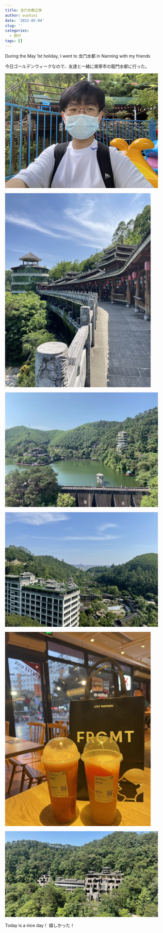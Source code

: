 ```yaml
---
title: 龙门水都之旅
author: oushiei
date: '2022-05-04'
slug: ''
categories:
  - 旅行
tags: []
---
```

During the May 1st holiday, I went to 龙门水都 in Nanning with my friends


今日ゴールデンウィークなので、友達と一緒に南寧市の龍門水都に行った。

![](images/IMG_6292.jpeg)

![](images/2601651583658_.pic_hd.jpeg)

![](images/2691651583726_.jpeg)

![](images/2781651583741_.pic_hd.jpeg)

![](images/3061651583798_.pic_hd.jpeg)


![](images/2831651583753_.pic_hd.jpeg)

Today is a nice day！
嬉しかった！